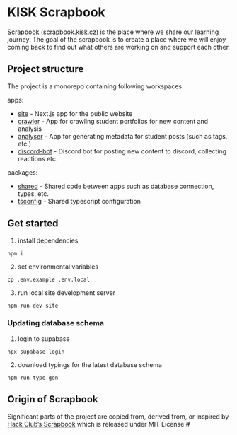 # KISK Scrapbook

[Scrapbook (scrapbook.kisk.cz)](https://scrapbook.kisk.cz/) is the place where we share our learning journey.
The goal of the scrapbook is to create a place where we will enjoy coming back to find
out what others are working on and support each other.

## Project structure

The project is a monorepo containing following workspaces:

apps:

- [site](./apps/site) - Next.js app for the public website
- [crawler](./apps/crawler) - App for crawling student portfolios for new content and analysis
- [analyser](./apps/analyser) - App for generating metadata for student posts (such as tags, etc.) 
- [discord-bot](./apps/discord-bot) - Discord bot for posting new content to discord, collecting reactions etc.

packages:

- [shared](./packages/shared) - Shared code between apps such as database connection, types, etc.
- [tsconfig](./packages/tsconfig) - Shared typescript configuration

## Get started

1. install dependencies

```
npm i
```

2. set environmental variables

```
cp .env.example .env.local
```

3. run local site development server

```
npm run dev-site
```

### Updating database schema

1. login to supabase

```
npx supabase login
```

2. download typings for the latest database schema

```
npm run type-gen
```

## Origin of Scrapbook

Significant parts of the project are copied from, derived from, or
inspired by [Hack Club’s Scrapbook](https://github.com/hackclub/scrapbook)
which is released under MIT License.#
